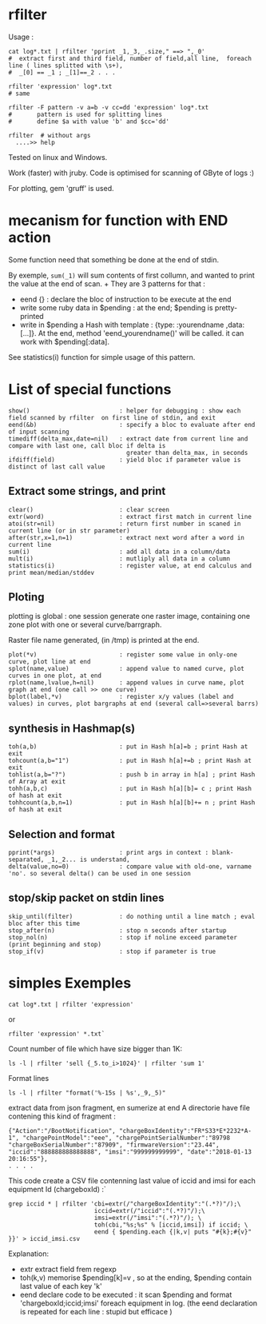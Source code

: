 # rfilter

Usage :
```
cat log*.txt | rfilter 'pprint _1,_3,_.size," ==> ",_0'
#  extract first and third field, number of field,all line,  foreach line ( lines splitted with \s+),
#  _[0] == _1 ; _[1]==_2 . . .

rfilter 'expression' log*.txt 
# same

rfilter -F pattern -v a=b -v cc=dd 'expression' log*.txt
#       pattern is used for splitting lines
#       define $a with value 'b' and $cc='dd'

rfilter  # without args
  ....>> help
```  

Tested on linux and Windows.

Work (faster) with jruby.
Code is optimised for scanning of GByte of logs :)

For plotting, gem 'gruff' is used.

# mecanism for function with END action

Some function need that something be done at the end of stdin.

By exemple, ```sum(_1)``` will sum  contents of first collumn, and wanted to print the value at the end of scan.
+
They are 3 patterns for that :
* eend {} : declare the bloc of instruction to be execute at the end
* write some ruby data in $pending : at the end; $pending is pretty-printed
* write in $pending a Hash with template : {type: :yourendname ,data: [...]}.
  At the end, method 'eend_yourendname()' will be called. it can work with $pending[:data].

See statistics(i) function for simple usage of this pattern.

# List of special functions

```
show()                         : helper for debugging : show each field scanned by rfilter  on first line of stdin, and exit
eend(&b)                       : specify a bloc to evaluate after end of input scanning
timediff(delta_max,date=nil)   : extract date from current line and compare with last one, call bloc if delta is 
                                 greater than delta_max, in seconds
ifdiff(field)                  : yield bloc if parameter value is distinct of last call value
```

Extract some strings, and print
-------------------------------

```
clear()                        : clear screen
extr(word)                     : extract first match in current line
atoi(str=nil)                  : return first number in scaned in current line (or in str parameter)
after(str,x=1,n=1)             : extract next word after a word in current line
sum(i)                         : add all data in a column/data
mult(i)                        : mutliply all data in a column
statistics(i)                  : register value, at end calculus and print mean/median/stddev
```

Ploting
-------


plotting is global : one session generate one raster image, containing one zone plot with one or several curve/barrgraph.

Raster file name generated, (in /tmp) is printed at the end.

```
plot(*v)                       : register some value in only-one curve, plot line at end
splot(name,value)              : append value to named curve, plot curves in one plot, at end
rplot(name,lvalue,h=nil)       : append values in curve name, plot graph at end (one call >> one curve)
bplot(label,*v)                : register x/y values (label and values) in curves, plot bargraphs at end (several call=>several barrs)
```



synthesis in Hashmap(s)
-----------------------

```
toh(a,b)                       : put in Hash h[a]=b ; print Hash at exit
tohcount(a,b="1")              : put in Hash h[a]+=b ; print Hash at exit
tohlist(a,b="?")               : push b in array in h[a] ; print Hash of Array at exit
tohh(a,b,c)                    : put in Hash h[a][b]= c ; print Hash of hash at exit
tohhcount(a,b,n=1)             : put in Hash h[a][b]+= n ; print Hash of hash at exit
``````


Selection and format
--------------------

```
pprint(*args)                  : print args in context : blank-separated, _1,_2... is understand, 
delta(value,no=0)              : compare value with old-one, varname 'no'. so several delta() can be used in one session
```

stop/skip packet on stdin lines
-------------------------------

```
skip_until(filter)             : do nothing until a line match ; eval bloc after this time 
stop_after(n)                  : stop n seconds after startup
stop_nol(n)                    : stop if noline exceed parameter (print beginning and stop)
stop_if(v)                     : stop if parameter is true
```




# simples Exemples

```
cat log*.txt | rfilter 'expression' 
```

or
```
rfilter 'expression' *.txt`
```

Count number of file which have size bigger than 1K:
```
ls -l | rfilter 'sell {_5.to_i>1024}' | rfilter 'sum 1'
```

Format lines

```
ls -l | rfilter "format('%-15s | %s',_9,_5)" 
```

extract data from json fragment, en sumerize at end
A directorie have file contening this kind of fragment :
```
{"Action":"/BootNotification", "chargeBoxIdentity":"FR*S33*E*2232*A-1", "chargePointModel":"eee", "chargePointSerialNumber":"89798 "chargeBoxSerialNumber":"87909", "firmwareVersion":"23.44", "iccid":"888888888888888", "imsi":"999999999999", "date":"2018-01-13 20:16:55"},
. . . .
```

This code create a CSV file contenning last value of iccid and imsi for each equipment Id (chargeboxId) :`
```
grep iccid * | rfilter 'cbi=extr(/"chargeBoxIdentity":"(.*?)"/);\
                        iccid=extr(/"iccid":"(.*?)"/);\
                        imsi=extr(/"imsi":"(.*?)"/); \
                        toh(cbi,"%s;%s" % [iccid,imsi]) if iccid; \
                        eend { $pending.each {|k,v| puts "#{k};#{v}" }}' > iccid_imsi.csv

```

Explanation:
* extr extract field frem regexp
* toh(k,v) memorise $pending[k]=v , so at the ending, $pending contain last value of each key 'k'
* eend declare code to be executed : it scan $pending and format 'chargeboxId;iccid;imsi' foreach equipment in log.
(the eend declaration is repeated for each line : stupid but efficace )


